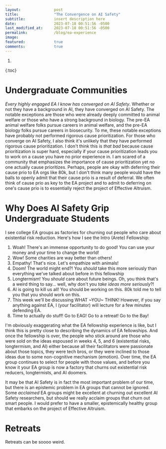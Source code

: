 ```yaml
---
layout:               post
title:                "The Convergence on AI Safety"
subtitle:             insert description here
date:                 2023-07-18 00:51:56 -0500
last_modified_at:     2023-07-18 00:51:56 -0500
permalink:            /blog/ea-experience
image:                
featured:             true
comments:             true
---
```




1. 
{:toc}

# Undergraduate Communities

*Every highly engaged EA I know has converged on AI Safety*. Whether or not they have a background in AI, they have converged on AI Safety. The notable exceptions are those who were already deeply committed to animal welfare or those who have a strong background in biology. The pre-EA animal welfare folks pursue careers in animal welfare, and the pre-EA biology folks pursue careers in biosecurity. To me, these notable exceptions have probably not performed rigorous cause prioritization. For those who converge on AI Safety, I also think it's unlikely that they have performed rigorous cause prioritization. I don't think this is *that bad* because cause prioritization is super hard, especially if your cause prioritization leads you to work on a cause you have no prior experience in. I am scared of a community that emphasizes the importance of cause prioritization yet no one actually cause prioritizes. Perhaps, people are okay with deferring their cause prio to EA orgs like 80k, but I don't think many people would have the balls to openly admit that their cause prio is a result of deferral. We often think of cause prio as key to the EA project and to admit to deferring on one's cause prio is to essentially reject the project of Effective Altruism.

# Why Does AI Safety Grip Undergraduate Students

I see college EA groups as factories for churning out people who care about existential risk reduction. Here's how I see the Intro (Arete) Fellowship:

1. Woah! There's an immense opportunity to do good! You can use your money and your time to change the world!
2. Wow! Some charities are way better than others!
3. Empathy! That's nice. Let's empathize with animals!
4. Doom! The world might end?! You *should* take this more seriously than everything we've talked about before in this fellowship
5. Longtermism! You *should* care about future beings. Oh, you think that's a weird thing to say... well, why don't you *take ideas more seriously*?!
6. AI is going to kill us all! You should be working on this. 80k told me to tell you that you should work on this.
7. This week we'll be discussing WHAT ~YOU~ THINK! However, if you say anything against EA, I (your facilitator) will lecture for a few minutes defending EA.
8. Time to actually do stuff! Go to EAG! Go to a retreat! Go to the Bay!

I'm obviously exaggerating what the EA fellowship experience is like, but I think this is pretty close to describing the dynamics of EA fellowships. And once the fellowship is over, the people who stick around are those who were sold on the ideas espoused in weeks 4, 5, and 6 (existential risks, longtermism, and AI) either because all their facilitators were passionate about those topics, they were tech bros, or they were inclined to those ideas due to some non-cognitive mechanism (emotion). Over time, the EA group continues to select for people with those values, and before you know it your EA group is now a factory that churns out existential risk reducers, longtermists, and AI doomers. 

It may be that AI Safety is in fact the most important problem of our time, but there is an epistemic problem in EA groups that cannot be ignored. Some *acclaimed* EA groups might be excellent at churning out excellent AI Safety researchers, but should we really acclaim groups that churn out smart people. I would prefer to have a smaller, epistemically healthy group that embarks on the project of Effective Altruism.

# Retreats

Retreats can be soooo weird. 